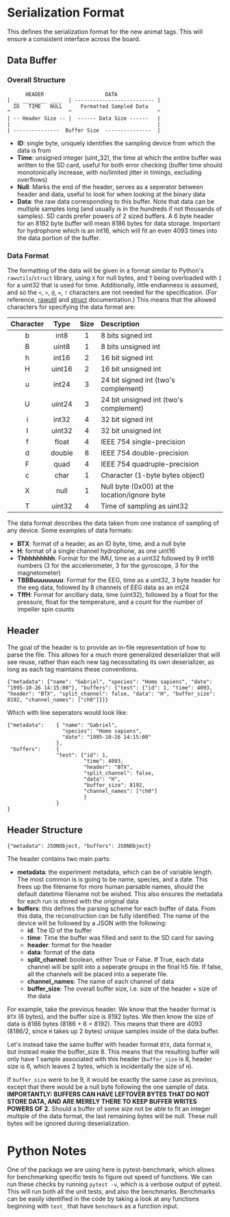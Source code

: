 # Serialization Format
This defines the serialization format for the new animal tags. This will ensure a consistent interface across the board.

## Data Buffer
### Overall Structure
```
      HEADER                    DATA
[ __ ________ ____  | -------------------------- ]
  ID   TIME   NULL      Formatted Sampled Data
^                   ^                            ^
| -- Header Size -- |  ------ Data Size ------   |
|                                                |
| ---------------  Buffer Size  ---------------  |

```
  * __ID__: single byte, uniquely identifies the sampling device from which the data is from
  * __Time__: unsigned integer (uint_32), the time at which the entire buffer was written to the SD card, useful for both error checking (buffer time should monotonically increase, with no/limited jitter in timings, excluding overflows)
  * __Null__: Marks the end of the header, serves as a seperator between header and data, useful to look for when looking at the binary data
  * __Data__: the raw data corresponding to this buffer. Note that data can be multiple samples long (and usually is in the hundreds if not thousands of samples). SD cards prefer powers of 2 sized buffers. A 6 byte header for an 8192 byte buffer will mean 8186 bytes for data storage. Important for hydrophone which is an int16, which will fit an even 4093 times into the data portion of the buffer.

### Data Format
The formatting of the data will be given in a format similar to Python's ```rawutils```/```struct``` library, using `X` for null bytes, and `T` being overloaded with `I` for a uint32 that is used for time.
Additionally, little endianness is assumed, and so the `<`, `>`, `@`, `=`, `!` characters are not needed for the specification.
(For reference, [rawutil][rawsite] and [struct][structsite] documentation.)
This means that the allowed characters for specifying the data format are:

[rawsite]: https://pypi.org/project/rawutil/ (Python: rawutil)
[structsite]: https://docs.python.org/3/library/struct.html (Python: struct)

| Character |  Type  | Size | Description   |
| :-------: |  :--:  | :--: | :---------    |
|     b     |  int8  |   1  | 8 bits signed  int  |
|     B     | uint8  |   1  | 8 bits unsigned int |
|     h     |  int16 |   2  | 16 bit signed int   |
|     H     | uint16 |   2  | 16 bit unsigned int |
|     u     |  int24 |   3  | 24 bit signed int (two's complement) |
|     U     | uint24 |   3  | 24 bit unsigned int (two's complement) |
|     i     |  int32 |   4  | 32 bit signed int |
|     I     | uint32 |   4  | 32 bit unsigned int |
|     f     | float  |   4  | IEEE 754 single-precision |
|     d     | double |   8  | IEEE 754 double-precision |
|     F     |  quad  |   4  | IEEE 754 quadruple-precision |
|     c     |  char  |   1  | Character (1-byte bytes object) |
|     X     |  null  |   1  | Null byte (0x00) at the location/ignore byte |
|     T     | uint32 |   4  | Time of sampling as uint32 |

The data format describes the data taken from one instance of sampling of any device.
Some examples of data formats:

  * __BTX__: format of a header, as an ID byte, time, and a null byte
  * __H__: format of a single channel hydrophone, as one uint16
  * __Thhhhhhhhh__: Format for the IMU, time as a uint32 followed by 9 int16 numbers (3 for the accelerometer, 3 for the gyroscope, 3 for the magnetometer)
  * __TBBBuuuuuuuu__: Format for the EEG, time as a uint32, 3 byte header for the eeg data, followed by 8 channels of EEG data as an int24
  * __TffH__: Format for ancillary data, time (uint32), followed by a float for the pressure, float for the temperature, and a count for the number of impeller spin counts

## Header
The goal of the header is to provide an in-file representation of how to parse the file.
This allows for a much more generalized deserializer that will see reuse, rather than each new tag necessitating its own deserializer, as long as each tag maintains these conventions.

```
{"metadata": {"name": "Gabriel", "species": "Homo sapiens", "date": "1995-10-26 14:15:00"}, "buffers": {"test": {"id": 1, "time": 4093, "header": "BTX", "split_channel": false, "data": "H", "buffer_size": 8192, "channel_names": ["ch0"]}}}
```

Which with line seperators would look like:

```
{"metadata":    { "name": "Gabriel",
                  "species": "Homo sapiens",
                  "date": "1995-10-26 14:15:00"
                },
 "buffers":     {
                "test": {"id": 1,
                         "time": 4093,
                         "header": "BTX",
                         "split_channel": false,
                         "data": "H",
                         "buffer_size": 8192,
                         "channel_names": ["ch0"]
                         }
                }
}
```

## Header Structure
```
{"metadata": JSONObject, "buffers": JSONObject}
```
The header contains two main parts:
  * __metadata__: the experiment metadata, which can be of variable length.
  The most common is is going to be name, species, and a date.
  This frees up the filename for more human parsable names, should the default datetime filename not be wished.
  This also ensures the metadata for each run is stored with the original data
  * __buffers__: this defines the parsing scheme for each buffer of data. From this data, the reconstruction can be fully identified. The name of the device will be followed by a JSON with the following:
    * __id__: The ID of the buffer
    * __time__: Time the buffer was filled and sent to the SD card for saving
    * __header__: format for the header
    * __data__: format of the data
    * __split_channel__: boolean, either True or False. If True, each data channel will be split into a seperate groups in the final h5 file. If false, all the channels will be placed into a seperate file.
    * __channel_names__: The name of each channel of data
    * __buffer_size__: The overall buffer size, i.e. size of the header + size of the data

For example, take the previous header.
We know that the header format is `BTX` (6 bytes), and the buffer size is 8192 bytes.
We then know the size of data is 8186 bytes (8186 + 6 = 8192).
This means that there are 4093 (8186/2, since `H` takes up 2 bytes) unique samples inside of the data buffer.

Let's instead take the same buffer with header format `BTX`, data format `H`, but instead make the buffer_size 8.
This means that the resulting buffer will only have 1 sample associated with this header (`buffer_size` is 8, header size is 6, which leaves 2 bytes, which is incidentally the size of `H`).

If `buffer_size` were to be 9, it would be exactly the same case as previous, except that there would be a null byte following the one sample of data. __IMPORTANTLY: BUFFERS CAN HAVE LEFTOVER BYTES THAT DO NOT STORE DATA, AND ARE MERELY THERE TO KEEP BUFFER WRITES POWERS OF 2.__ Should a buffer of some size not be able to fit an integer multiple of the data format, the last remaining bytes will be null. These null bytes will be ignored during deserialization.

# Python Notes
One of the packags we are using here is pytest-benchmark, which allows for benchmarking specific tests to figure out speed of functions.
We can run these checks by running `pytest -v`, which is a verbose output of pytest.
This will run both all the unit tests, and also the benchmarks.
Benchmarks can be easily identified in the code by taking a look at any functions beginning with `test_` that have `benchmark` as a function input. 